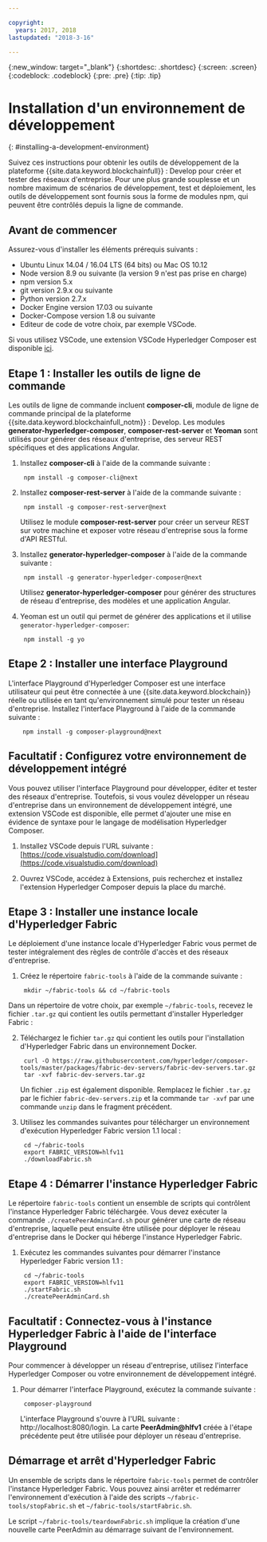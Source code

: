 ```yaml
---

copyright:
  years: 2017, 2018
lastupdated: "2018-3-16"

---
```


{:new_window: target="_blank"}
{:shortdesc: .shortdesc}
{:screen: .screen}
{:codeblock: .codeblock}
{:pre: .pre}
{:tip: .tip}

# Installation d'un environnement de développement
{: #installing-a-development-environment}

Suivez ces instructions pour obtenir les outils de développement de la plateforme {{site.data.keyword.blockchainfull}} : Develop pour créer et tester des réseaux d'entreprise. Pour une plus grande souplesse et un nombre maximum de scénarios de développement, test et déploiement, les outils de développement sont fournis sous la forme de modules npm, qui peuvent être contrôlés depuis la ligne de commande.

## Avant de commencer

Assurez-vous d'installer les éléments prérequis suivants :

- Ubuntu Linux 14.04 / 16.04 LTS (64 bits) ou Mac OS 10.12
- Node version 8.9 ou suivante (la version 9 n'est pas prise en charge)
- npm version 5.x
- git version 2.9.x ou suivante
- Python version 2.7.x
- Docker Engine version 17.03 ou suivante
- Docker-Compose version 1.8 ou suivante
- Editeur de code de votre choix, par exemple VSCode.

Si vous utilisez VSCode, une extension VSCode Hyperledger Composer est disponible [ici](https://marketplace.visualstudio.com/items?itemName=HyperledgerComposer.composer-support-client).


## Etape 1 : Installer les outils de ligne de commande

Les outils de ligne de commande incluent **composer-cli**, module de ligne de commande principal de la plateforme {{site.data.keyword.blockchainfull_notm}} : Develop. Les modules **generator-hyperledger-composer**, **composer-rest-server** et **Yeoman** sont utilisés pour générer des réseaux d'entreprise, des serveur REST spécifiques et des applications Angular.

1. Installez **composer-cli** à l'aide de la commande suivante :

        npm install -g composer-cli@next

2. Installez **composer-rest-server** à l'aide de la commande suivante :

        npm install -g composer-rest-server@next

    Utilisez le module **composer-rest-server** pour créer un serveur REST sur votre machine et exposer votre réseau d'entreprise sous la forme d'API RESTful.

3. Installez **generator-hyperledger-composer** à l'aide de la commande suivante :

        npm install -g generator-hyperledger-composer@next

    Utilisez **generator-hyperledger-composer** pour générer des structures de réseau d'entreprise, des modèles et une application Angular.

4. Yeoman est un outil qui permet de générer des applications et il utilise `generator-hyperledger-composer`:

        npm install -g yo

## Etape 2 : Installer une interface Playground

L'interface Playground d'Hyperledger Composer est une interface utilisateur qui peut être connectée à une {{site.data.keyword.blockchain}} réelle ou utilisée en tant qu'environnement simulé pour tester un réseau d'entreprise. Installez l'interface Playground à l'aide de la commande suivante :

        npm install -g composer-playground@next

## Facultatif : Configurez votre environnement de développement intégré

Vous pouvez utiliser l'interface Playground pour développer, éditer et tester des réseaux d'entreprise. Toutefois, si vous voulez développer un réseau d'entreprise dans un environnement de développement intégré, une extension VSCode est disponible, elle permet d'ajouter une mise en évidence de syntaxe pour le langage de modélisation Hyperledger Composer.

1. Installez VSCode depuis l'URL suivante : [https://code.visualstudio.com/download](https://code.visualstudio.com/download)

2. Ouvrez VSCode, accédez à Extensions, puis recherchez et installez l'extension Hyperledger Composer depuis la place du marché.

## Etape 3 : Installer une instance locale d'Hyperledger Fabric

Le déploiement d'une instance locale d'Hyperledger Fabric vous permet de tester intégralement des règles de contrôle d'accès et des réseaux d'entreprise.

1. Créez le répertoire `fabric-tools` à l'aide de la commande suivante :

        mkdir ~/fabric-tools && cd ~/fabric-tools

Dans un répertoire de votre choix, par exemple `~/fabric-tools`, recevez le fichier `.tar.gz` qui contient les outils permettant d'installer Hyperledger Fabric :

2. Téléchargez le fichier `tar.gz` qui contient les outils pour l'installation d'Hyperledger Fabric dans un environnement Docker.

        curl -O https://raw.githubusercontent.com/hyperledger/composer-tools/master/packages/fabric-dev-servers/fabric-dev-servers.tar.gz
        tar -xvf fabric-dev-servers.tar.gz

    Un fichier `.zip` est également disponible. Remplacez le fichier `.tar.gz` par le fichier `fabric-dev-servers.zip` et la commande `tar -xvf` par une commande `unzip` dans le fragment précédent.

3. Utilisez les commandes suivantes pour télécharger un environnement d'exécution Hyperledger Fabric version 1.1 local :

        cd ~/fabric-tools
        export FABRIC_VERSION=hlfv11
        ./downloadFabric.sh

## Etape 4 : Démarrer l'instance Hyperledger Fabric

Le répertoire `fabric-tools` contient un ensemble de scripts qui contrôlent l'instance Hyperledger Fabric téléchargée. Vous devez exécuter la commande `./createPeerAdminCard.sh` pour générer une carte de réseau d'entreprise, laquelle peut ensuite être utilisée pour déployer le réseau d'entreprise dans le Docker qui héberge l'instance Hyperledger Fabric.

1. Exécutez les commandes suivantes pour démarrer l'instance Hyperledger Fabric version 1.1 :

        cd ~/fabric-tools
        export FABRIC_VERSION=hlfv11
        ./startFabric.sh
        ./createPeerAdminCard.sh

## Facultatif : Connectez-vous à l'instance Hyperledger Fabric à l'aide de l'interface Playground

Pour commencer à développer un réseau d'entreprise, utilisez l'interface Hyperledger Composer ou votre environnement de développement intégré.

1. Pour démarrer l'interface Playground, exécutez la commande suivante :

        composer-playground

    L'interface Playground s'ouvre à l'URL suivante : http://localhost:8080/login. La carte **PeerAdmin@hlfv1** créée à l'étape précédente peut être utilisée pour déployer un réseau d'entreprise. 


## Démarrage et arrêt d'Hyperledger Fabric

Un ensemble de scripts dans le répertoire `fabric-tools` permet de contrôler l'instance Hyperledger Fabric. Vous pouvez ainsi arrêter et redémarrer l'environnement d'exécution à l'aide des scripts `~/fabric-tools/stopFabric.sh` et `~/fabric-tools/startFabric.sh`.

Le script `~/fabric-tools/teardownFabric.sh` implique la création d'une nouvelle carte PeerAdmin au démarrage suivant de l'environnement.
